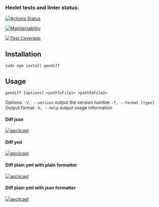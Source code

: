 ### Hexlet tests and linter status:
[![Actions Status](https://github.com/Lodo4ka/frontend-project-lvl2/workflows/hexlet-check/badge.svg)](https://github.com/Lodo4ka/frontend-project-lvl2/actions)

[![Maintainability](https://api.codeclimate.com/v1/badges/a99a88d28ad37a79dbf6/maintainability)](https://codeclimate.com/github/codeclimate/codeclimate/maintainability)

[![Test Coverage](https://api.codeclimate.com/v1/badges/a99a88d28ad37a79dbf6/test_coverage)](https://codeclimate.com/github/codeclimate/codeclimate/test_coverage)

## Installation
```sudo npm install gendiff```

## Usage
```gendiff [options] <pathToFile1> <pathToFile2>```

Options:
`-V, --version` output the version number
`-f, --format [type]` Output format
`-h, --help` output usage information
#### Diff json
[![asciicast](https://asciinema.org/a/NpiOweYX7c1T7Wufoh8AV9Yp4.svg)](https://asciinema.org/a/NpiOweYX7c1T7Wufoh8AV9Yp4)

#### Diff yml
[![asciicast](https://asciinema.org/a/0xTpPa7z9MqCbcoYcHDWecGrT.svg)](https://asciinema.org/a/0xTpPa7z9MqCbcoYcHDWecGrT)
#### Diff plain yml with plain formatter
[![asciicast](https://asciinema.org/a/F0rrih1h05eCXEv44n9kPZYDC.svg)](https://asciinema.org/a/F0rrih1h05eCXEv44n9kPZYDC)

#### Diff plain yml with json formatter
[![asciicast](https://asciinema.org/a/1iR61Acb4JFJz1jL1GGQJWdvr.svg)](https://asciinema.org/a/1iR61Acb4JFJz1jL1GGQJWdvr)
